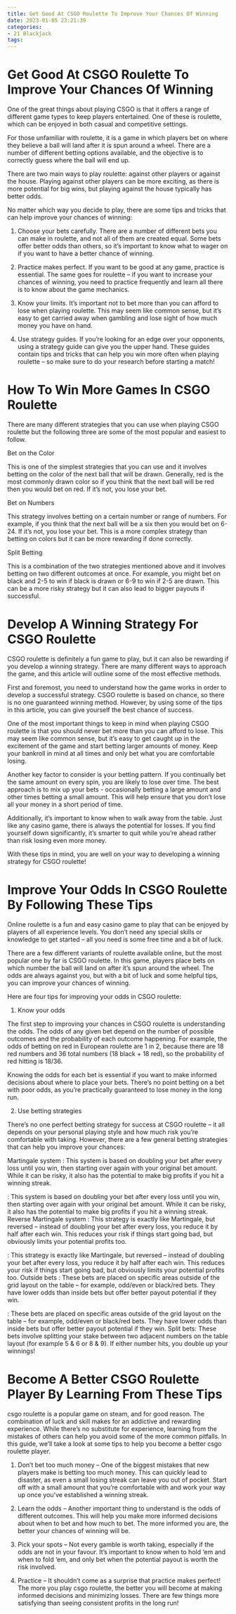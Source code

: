 ```yaml
---
title: Get Good At CSGO Roulette To Improve Your Chances Of Winning
date: 2023-01-05 23:21:39
categories:
- 21 Blackjack
tags:
---
```



#  Get Good At CSGO Roulette To Improve Your Chances Of Winning

One of the great things about playing CSGO is that it offers a range of different game types to keep players entertained. One of these is roulette, which can be enjoyed in both casual and competitive settings.

For those unfamiliar with roulette, it is a game in which players bet on where they believe a ball will land after it is spun around a wheel. There are a number of different betting options available, and the objective is to correctly guess where the ball will end up.

There are two main ways to play roulette: against other players or against the house. Playing against other players can be more exciting, as there is more potential for big wins, but playing against the house typically has better odds.

No matter which way you decide to play, there are some tips and tricks that can help improve your chances of winning:

1. Choose your bets carefully. There are a number of different bets you can make in roulette, and not all of them are created equal. Some bets offer better odds than others, so it’s important to know what to wager on if you want to have a better chance of winning.

2. Practice makes perfect. If you want to be good at any game, practice is essential. The same goes for roulette – if you want to increase your chances of winning, you need to practice frequently and learn all there is to know about the game mechanics.

3. Know your limits. It’s important not to bet more than you can afford to lose when playing roulette. This may seem like common sense, but it’s easy to get carried away when gambling and lose sight of how much money you have on hand.

4. Use strategy guides. If you’re looking for an edge over your opponents, using a strategy guide can give you the upper hand. These guides contain tips and tricks that can help you win more often when playing roulette – so make sure to do your research before starting a match!

#  How To Win More Games In CSGO Roulette

There are many different strategies that you can use when playing CSGO roulette but the following three are some of the most popular and easiest to follow.

Bet on the Color

This is one of the simplest strategies that you can use and it involves betting on the color of the next ball that will be drawn. Generally, red is the most commonly drawn color so if you think that the next ball will be red then you would bet on red. If it’s not, you lose your bet.

Bet on Numbers

This strategy involves betting on a certain number or range of numbers. For example, if you think that the next ball will be a six then you would bet on 6-24. If it’s not, you lose your bet. This is a more complex strategy than betting on colors but it can be more rewarding if done correctly.

Split Betting

This is a combination of the two strategies mentioned above and it involves betting on two different outcomes at once. For example, you might bet on black and 2-5 to win if black is drawn or 6-9 to win if 2-5 are drawn. This can be a more risky strategy but it can also lead to bigger payouts if successful.

#  Develop A Winning Strategy For CSGO Roulette

CSGO roulette is definitely a fun game to play, but it can also be rewarding if you develop a winning strategy. There are many different ways to approach the game, and this article will outline some of the most effective methods.

First and foremost, you need to understand how the game works in order to develop a successful strategy. CSGO roulette is based on chance, so there is no one guaranteed winning method. However, by using some of the tips in this article, you can give yourself the best chance of success.

One of the most important things to keep in mind when playing CSGO roulette is that you should never bet more than you can afford to lose. This may seem like common sense, but it’s easy to get caught up in the excitement of the game and start betting larger amounts of money. Keep your bankroll in mind at all times and only bet what you are comfortable losing.

Another key factor to consider is your betting pattern. If you continually bet the same amount on every spin, you are likely to lose over time. The best approach is to mix up your bets - occasionally betting a large amount and other times betting a small amount. This will help ensure that you don’t lose all your money in a short period of time.

Additionally, it’s important to know when to walk away from the table. Just like any casino game, there is always the potential for losses. If you find yourself down significantly, it’s smarter to quit while you’re ahead rather than risk losing even more money.

With these tips in mind, you are well on your way to developing a winning strategy for CSGO roulette!

#  Improve Your Odds In CSGO Roulette By Following These Tips

Online roulette is a fun and easy casino game to play that can be enjoyed by players of all experience levels. You don’t need any special skills or knowledge to get started – all you need is some free time and a bit of luck.

There are a few different variants of roulette available online, but the most popular one by far is CSGO roulette. In this game, players place bets on which number the ball will land on after it’s spun around the wheel. The odds are always against you, but with a bit of luck and some helpful tips, you can improve your chances of winning.

Here are four tips for improving your odds in CSGO roulette:

1. Know your odds

The first step to improving your chances in CSGO roulette is understanding the odds. The odds of any given bet depend on the number of possible outcomes and the probability of each outcome happening. For example, the odds of betting on red in European roulette are 1 in 2, because there are 18 red numbers and 36 total numbers (18 black + 18 red), so the probability of red hitting is 18/36.

Knowing the odds for each bet is essential if you want to make informed decisions about where to place your bets. There’s no point betting on a bet with poor odds, as you’re practically guaranteed to lose money in the long run.

2. Use betting strategies

There’s no one perfect betting strategy for success at CSGO roulette – it all depends on your personal playing style and how much risk you’re comfortable with taking. However, there are a few general betting strategies that can help you improve your chances:

Martingale system : This system is based on doubling your bet after every loss until you win, then starting over again with your original bet amount. While it can be risky, it also has the potential to make big profits if you hit a winning streak.

: This system is based on doubling your bet after every loss until you win, then starting over again with your original bet amount. While it can be risky, it also has the potential to make big profits if you hit a winning streak. Reverse Martingale system : This strategy is exactly like Martingale, but reversed – instead of doubling your bet after every loss, you reduce it by half after each win. This reduces your risk if things start going bad, but obviously limits your potential profits too.

: This strategy is exactly like Martingale, but reversed – instead of doubling your bet after every loss, you reduce it by half after each win. This reduces your risk if things start going bad, but obviously limits your potential profits too. Outside bets : These bets are placed on specific areas outside of the grid layout on the table – for example, odd/even or black/red bets. They have lower odds than inside bets but offer better payout potential if they win.

: These bets are placed on specific areas outside of the grid layout on the table – for example, odd/even or black/red bets. They have lower odds than inside bets but offer better payout potential if they win. Split bets: These bets involve splitting your stake between two adjacent numbers on the table layout (for example 5 & 6 or 8 & 9). If either number hits, you double up your winnings!

#  Become A Better CSGO Roulette Player By Learning From These Tips


 csgo roulette is a popular game on steam, and for good reason. The combination of luck and skill makes for an addictive and rewarding experience. While there’s no substitute for experience, learning from the mistakes of others can help you avoid some of the more common pitfalls. In this guide, we’ll take a look at some tips to help you become a better csgo roulette player.

1. Don’t bet too much money – One of the biggest mistakes that new players make is betting too much money. This can quickly lead to disaster, as even a small losing streak can leave you out of pocket. Start off with a small amount that you’re comfortable with and work your way up once you’ve established a winning streak.

2. Learn the odds – Another important thing to understand is the odds of different outcomes. This will help you make more informed decisions about when to bet and how much to bet. The more informed you are, the better your chances of winning will be.

3. Pick your spots – Not every gamble is worth taking, especially if the odds are not in your favour. It’s important to know when to hold ‘em and when to fold ‘em, and only bet when the potential payout is worth the risk involved.

4. Practice – It shouldn’t come as a surprise that practice makes perfect! The more you play csgo roulette, the better you will become at making informed decisions and minimizing losses. There are few things more satisfying than seeing consistent profits in the long run!